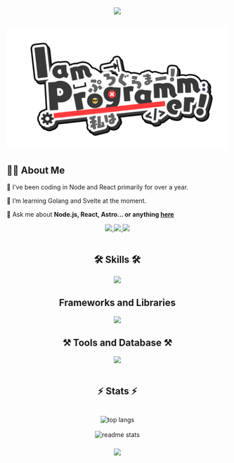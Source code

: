 <h1 align="center">
    <img src="https://readme-typing-svg.herokuapp.com/?font=Righteous&size=35&center=true&vCenter=true&width=500&height=70&duration=4000&lines=Hi!+👋;;" />
</h1>



<!-- <div style="text-align: center;">
    <img src="/IamProgrammerEnglish.png" alt="Cube Architecture" width="500" height="300">
</div> -->



<p align="center">
  <img src="IamProgrammerEnglish.png" width="600" alt="Cube Architecture">
</p>


<div align="left">
<h2>👨‍💻 About Me</h2>

🌱 I've been coding in Node and React primarily for over a year.

🔭 I’m learning Golang and Svelte at the moment.

💬 Ask me about **Node.js, React, Astro... or anything [here](https://github.com/Prashant20nov2003/Prashant20nov2003/issues)**

 </div>
 <div align="center"> 
 <a href="mailto:prashanttbhardwajj@gmail.com">
    <img src="https://img.shields.io/badge/Gmail-333333?style=for-the-badge&logo=gmail&logoColor=red" />
  </a>
  <a href="https://www.linkedin.com/in/prashant-bhardwaj-872975250/" target="_blank">
    <img src="https://img.shields.io/badge/LinkedIn-0077B5?style=for-the-badge&logo=linkedin&logoColor=white" target="_blank" />
  </a>
      <a>
          <a href="https://twitter.com/BigSamosa20" target="_blank">
               <img src="https://img.shields.io/badge/Twitter-1DA1F2?style=for-the-badge&logo=twitter&logoColor=white" target="_blank" />
     </a>
</div>
<br/>
<h2 align="center">🛠️ Skills 🛠️</h2>

<!-- <h2 align="center">Languages</h2> -->

<div align="center">
    <img src="https://skillicons.dev/icons?i=go,javascript,typescript,python,lua,bash,elixir,graphql" />
<br/>

<h2 align="center"> Frameworks and Libraries </h2>
 <div align="center">
    <img src="https://skillicons.dev/icons?i=nextjs,react,vue,astro,pinia,redux,nodejs,express,nestjs,bootstrap,tailwindcss,materialui,elasticsearch,jest,cypress" />
<br/>
  <h2 align="center">⚒️ Tools and Database ⚒️</h2>
 <div align="center">
    <img src="https://skillicons.dev/icons?i=vite,mysql,mongodb,postgres,sqlite,graphql,prisma,neovim,rabbitmq,kafka,redis,docker,terraform,githubactions,jenkins,nginx,kubernetes,aws,-ansible" />
<br/>
</div>
<br/>

<h2 align="center">⚡ Stats ⚡</h2>
<br>
  <img width=320 align="center" src="https://github-readme-stats-salesp07.vercel.app/api/top-langs/?username=Prashant20nov2003&hide=HTML&langs_count=8&layout=compact&theme=react&border_radius=10&size_weight=0.5&count_weight=0.5&exclude_repo=github-readme-stats" alt="top langs" />
   <br>
   <br>
  <div align= center>
  <img width=300 src="https://github-readme-stats-salesp07.vercel.app/api?username=Prashant20nov2003&count_private=true&show_icons=true&theme=react&rank_icon=github&border_radius=10" alt="readme stats" />
  
</div>

<h3 align="center">
    <img src="https://readme-typing-svg.herokuapp.com/?font=Righteous&size=25&center=true&vCenter=true&width=500&height=70&duration=4000&lines=Thanks+for+visiting!+✌️;+Shoot+me+a+message+on+Linkedin!;I'm+always+down+to+collab+:)">
</h3>

<br/>
